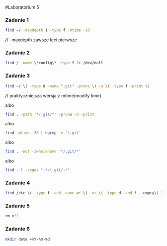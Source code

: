 #Laboratorium 5

### Zadanie 1

```sh
find ~/ -maxdepth 1 -type f -mtime -10
```
// -maxdepth zawsze leci pierwsze
### Zadanie 2

```sh
find / -name \*config\* -type f 2> /dev/null
```

### Zadanie 3

```sh
find ~/ \( -type d -name ".git" -prune \) -o \( -type f -print \) 
```
// praktyczniejsza wersja z mtime(modify time)

albo

```sh
find . -path '*/.git/*' -prune -o -print
```

albo

```sh
find -mtime -20 | egrep -v '\.git'
```

albo

```sh
find . -not -iwholename '*/.git/*'
```

albo

```sh
find . ! -regex ".*/\.git/.*"
```

### Zadanie 4

```sh
find /etc \( -type f -and -name a* \) -or \( -type d -and ! - empty\) 2> /dev/null
```

### Zadanie 5

```sh
rm x??
```
### Zadanie 6

```sh
mkdir date +%Y-%m-%d
```
